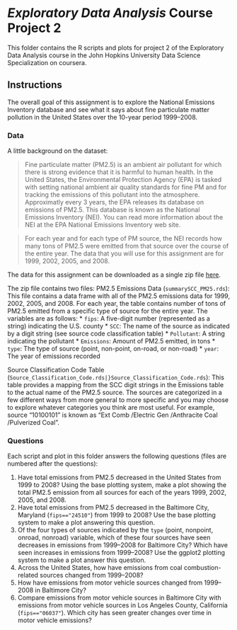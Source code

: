 *Exploratory Data Analysis* Course Project 2
============================================

This folder contains the R scripts and plots for project 2 of the
Exploratory Data Analysis course in the John Hopkins University Data
Science Specialization on coursera.

Instructions
------------

The overall goal of this assignment is to explore the National Emissions
Inventory database and see what it says about fine particulate matter
pollution in the United States over the 10-year period 1999–2008.

### Data

A little background on the dataset:

> Fine particulate matter (PM2.5) is an ambient air pollutant for which
> there is strong evidence that it is harmful to human health. In the
> United States, the Environmental Protection Agency (EPA) is tasked
> with setting national ambient air quality standards for fine PM and
> for tracking the emissions of this pollutant into the atmosphere.
> Approximatly every 3 years, the EPA releases its database on emissions
> of PM2.5. This database is known as the National Emissions Inventory
> (NEI). You can read more information about the NEI at the EPA National
> Emissions Inventory web site.

> For each year and for each type of PM source, the NEI records how many
> tons of PM2.5 were emitted from that source over the course of the
> entire year. The data that you will use for this assignment are for
> 1999, 2002, 2005, and 2008.

The data for this assignment can be downloaded as a single zip file
[here](https://d396qusza40orc.cloudfront.net/exdata%2Fdata%2FNEI_data.zip).

The zip file contains two files: PM2.5 Emissions Data
(`summarySCC_PM25.rds`): This file contains a data frame with all of the
PM2.5 emissions data for 1999, 2002, 2005, and 2008. For each year, the
table contains number of tons of PM2.5 emitted from a specific type of
source for the entire year. The variables are as follows: \* `fips`: A
five-digit number (represented as a string) indicating the U.S. county
\* `SCC`: The name of the source as indicated by a digit string (see
source code classification table) \* `Pollutant`: A string indicating
the pollutant \* `Emissions`: Amount of PM2.5 emitted, in tons \*
`type`: The type of source (point, non-point, on-road, or non-road) \*
`year`: The year of emissions recorded

Source Classification Code Table
(`Source_Classification_Code.rds|}Source_Classification_Code.rds`): This
table provides a mapping from the SCC digit strings in the Emissions
table to the actual name of the PM2.5 source. The sources are
categorized in a few different ways from more general to more specific
and you may choose to explore whatever categories you think are most
useful. For example, source “10100101” is known as “Ext Comb /Electric
Gen /Anthracite Coal /Pulverized Coal”.

### Questions

Each script and plot in this folder answers the following questions
(files are numbered after the questions):  
1. Have total emissions from PM2.5 decreased in the United States from
1999 to 2008? Using the base plotting system, make a plot showing the
total PM2.5 emission from all sources for each of the years 1999, 2002,
2005, and 2008.  
2. Have total emissions from PM2.5 decreased in the Baltimore City,
Maryland (`fips=="24510"`) from 1999 to 2008? Use the base plotting
system to make a plot answering this question.  
3. Of the four types of sources indicated by the `type` (point,
nonpoint, onroad, nonroad) variable, which of these four sources have
seen decreases in emissions from 1999–2008 for Baltimore City? Which
have seen increases in emissions from 1999–2008? Use the ggplot2
plotting system to make a plot answer this question.  
4. Across the United States, how have emissions from coal
combustion-related sources changed from 1999–2008?  
5. How have emissions from motor vehicle sources changed from 1999–2008
in Baltimore City?  
6. Compare emissions from motor vehicle sources in Baltimore City with
emissions from motor vehicle sources in Los Angeles County, California
(`fips=="06037"`). Which city has seen greater changes over time in
motor vehicle emissions?
